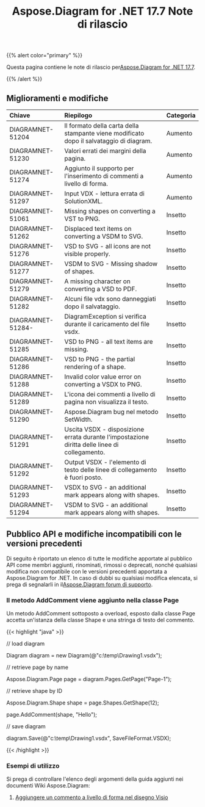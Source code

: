 ﻿---
title: Aspose.Diagram for .NET 17.7 Note di rilascio
type: docs
weight: 60
url: /it/net/aspose-diagram-for-net-17-7-release-notes/
---
{{% alert color="primary" %}} 

 Questa pagina contiene le note di rilascio per[Aspose.Diagram for .NET 17.7](https://www.nuget.org/packages/Aspose.Diagram/17.7.0).

{{% /alert %}} 
## **Miglioramenti e modifiche**

|**Chiave**|**Riepilogo**|**Categoria**|
|:- |:- |:- |
|DIAGRAMNET-51204|Il formato della carta della stampante viene modificato dopo il salvataggio di diagram.|Aumento|
|DIAGRAMNET-51230|Valori errati dei margini della pagina.|Aumento|
|DIAGRAMNET-51274|Aggiunto il supporto per l'inserimento di commenti a livello di forma.|Aumento|
|DIAGRAMNET-51297|Input VDX - lettura errata di SolutionXML.|Aumento|
|DIAGRAMNET-51061|Missing shapes on converting a VST to PNG.|Insetto|
|DIAGRAMNET-51262|Displaced text items on converting a VSDM to SVG.|Insetto|
|DIAGRAMNET-51276|VSD to SVG - all icons are not visible properly.|Insetto|
|DIAGRAMNET-51277|VSDM to SVG - Missing shadow of shapes.|Insetto|
|DIAGRAMNET-51279|A missing character on converting a VSD to PDF.|Insetto|
|DIAGRAMNET-51282|Alcuni file vdx sono danneggiati dopo il salvataggio.|Insetto|
|DIAGRAMNET-51284-|DiagramException si verifica durante il caricamento del file vsdx.|Insetto|
|DIAGRAMNET-51285|VSD to PNG - all text items are missing.|Insetto|
|DIAGRAMNET-51286|VSD to PNG - the partial rendering of a shape.|Insetto|
|DIAGRAMNET-51288|Invalid color value error on converting a VSDX to PNG.|Insetto|
|DIAGRAMNET-51289|L'icona dei commenti a livello di pagina non visualizza il testo.|Insetto|
|DIAGRAMNET-51290|Aspose.Diagram bug nel metodo SetWidth.|Insetto|
|DIAGRAMNET-51291|Uscita VSDX - disposizione errata durante l'impostazione diritta delle linee di collegamento.|Insetto|
|DIAGRAMNET-51292|Output VSDX - l'elemento di testo delle linee di collegamento è fuori posto.|Insetto|
|DIAGRAMNET-51293|VSDX to SVG - an additional mark appears along with shapes.|Insetto|
|DIAGRAMNET-51294|VSDM to SVG - an additional mark appears along with shapes.|Insetto|
## **Pubblico API e modifiche incompatibili con le versioni precedenti**
Di seguito è riportato un elenco di tutte le modifiche apportate al pubblico API come membri aggiunti, rinominati, rimossi o deprecati, nonché qualsiasi modifica non compatibile con le versioni precedenti apportata a Aspose.Diagram for .NET. In caso di dubbi su qualsiasi modifica elencata, si prega di segnalarli in il[Aspose.Diagram forum di supporto](https://forum.aspose.com/c/diagram/17).
### **Il metodo AddComment viene aggiunto nella classe Page**
Un metodo AddComment sottoposto a overload, esposto dalla classe Page accetta un'istanza della classe Shape e una stringa di testo del commento.

{{< highlight "java" >}}

 // load diagram

Diagram diagram = new Diagram(@"c:\temp\Drawing1.vsdx");

// retrieve page by name

Aspose.Diagram.Page page = diagram.Pages.GetPage("Page-1");

// retrieve shape by ID

Aspose.Diagram.Shape shape = page.Shapes.GetShape(12);

page.AddComment(shape, "Hello");

// save diagram

diagram.Save(@"c:\temp\Drawing1.vsdx", SaveFileFormat.VSDX);

{{< /highlight >}}
### **Esempi di utilizzo**
Si prega di controllare l'elenco degli argomenti della guida aggiunti nei documenti Wiki Aspose.Diagram:

1. [Aggiungere un commento a livello di forma nel disegno Visio](/diagram/it/net/working-with-comments/#workingwithcomments-addashape-levelcommentinvisiodrawing)
